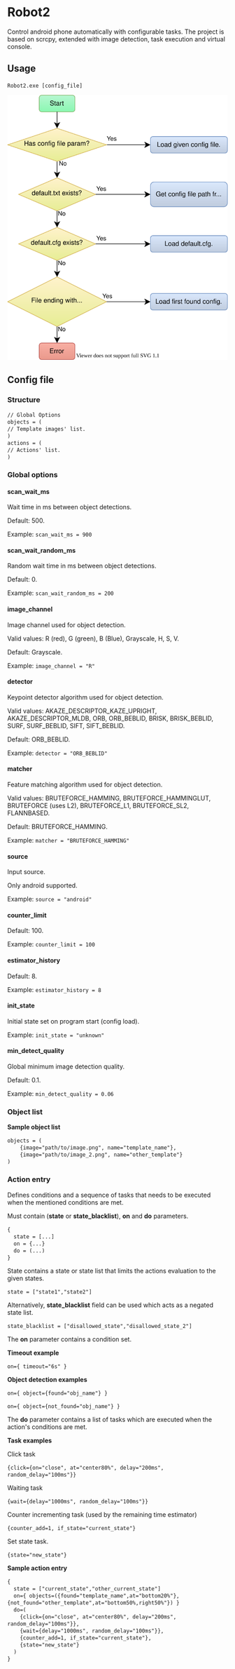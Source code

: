 # Robot2
Control android phone automatically with configurable tasks. The project is based on scrcpy, extended with image detection, task execution and virtual console.

## Usage
```
Robot2.exe [config_file]
```
![Config file loading procedure](doc/config_load_flow.svg)

## Config file
### Structure
```
// Global Options 
objects = (
// Template images' list.
)
actions = (
// Actions' list.
)
```
### Global options
#### scan_wait_ms
Wait time in ms between object detections.

Default: 500.

Example: ```scan_wait_ms = 900```
#### scan_wait_random_ms
Random wait time in ms between object detections.

Default: 0.

Example: ```scan_wait_random_ms = 200```
#### image_channel
Image channel used for object detection.

Valid values: R (red), G (green), B (Blue), Grayscale, H, S, V.

Default: Grayscale.

Example: ```image_channel = "R"```
#### detector
Keypoint detector algorithm used for object detection.

Valid values: AKAZE_DESCRIPTOR_KAZE_UPRIGHT, AKAZE_DESCRIPTOR_MLDB,	ORB, ORB_BEBLID, BRISK, BRISK_BEBLID, SURF, SURF_BEBLID, SIFT, SIFT_BEBLID.

Default: ORB_BEBLID.

Example: ```detector = "ORB_BEBLID"```
#### matcher

Feature matching algorithm used for object detection.

Valid values: BRUTEFORCE_HAMMING, BRUTEFORCE_HAMMINGLUT, BRUTEFORCE (uses L2), BRUTEFORCE_L1, BRUTEFORCE_SL2, FLANNBASED.

Default: BRUTEFORCE_HAMMING.

Example: ```matcher = "BRUTEFORCE_HAMMING"```
#### source
Input source.

Only android supported.

Example: ```source = "android"```
#### counter_limit
Default: 100.

Example: ```counter_limit = 100```
#### estimator_history
Default: 8.

Example: ```estimator_history = 8```
#### init_state
Initial state set on program start (config load).

Example: ```init_state = "unknown"```
#### min_detect_quality
Global minimum image detection quality.

Default: 0.1.

Example: ```min_detect_quality = 0.06```

### Object list

**Sample object list**

```
objects = (
	{image="path/to/image.png", name="template_name"},
	{image="path/to/image_2.png", name="other_template"}
)
```
### Action entry
Defines conditions and a sequence of tasks that needs to be executed when the mentioned conditions are met.

Must contain (**state** or **state_blacklist**), **on** and **do** parameters.
```
{
  state = [...]
  on = {...}
  do = (...)
}
```
State contains a state or state list that limits the actions evaluation to the given states.
```
state = ["state1","state2"]
```
Alternatively, **state_blacklist** field can be used which acts as a negated state list.
```
state_blacklist = ["disallowed_state","disallowed_state_2"]
```
The **on** parameter contains a condition set.

**Timeout example**
```
on={ timeout="6s" }
```
**Object detection examples**
```
on={ object={found="obj_name"} }
```
```
on={ object={not_found="obj_name"} }
```
The **do** parameter contains a list of tasks which are executed when the action's conditions are met.

**Task examples**

Click task
```
{click={on="close", at="center80%", delay="200ms", random_delay="100ms"}}
```
Waiting task
```
{wait={delay="1000ms", random_delay="100ms"}}
```
Counter incrementing task (used by the remaining time estimator)
```
{counter_add=1, if_state="current_state"}
```
Set state task.
```
{state="new_state"}
```
**Sample action entry**
```
{
  state = ["current_state","other_current_state"]
  on={ objects=({found="template_name",at="bottom20%"}, {not_found="other_template",at="bottom50%,right50%"}) }
  do=(
    {click={on="close", at="center80%", delay="200ms", random_delay="100ms"}},
    {wait={delay="1000ms", random_delay="100ms"}},
    {counter_add=1, if_state="current_state"},
    {state="new_state"}
  )
}
```
